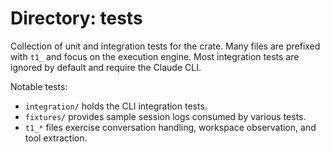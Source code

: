 # Directory: tests

Collection of unit and integration tests for the crate. Many files are prefixed with `t1_` and focus on the execution engine. Most integration tests are ignored by default and require the Claude CLI.

Notable tests:
- `integration/` holds the CLI integration tests.
- `fixtures/` provides sample session logs consumed by various tests.
- `t1_*` files exercise conversation handling, workspace observation, and tool extraction.
